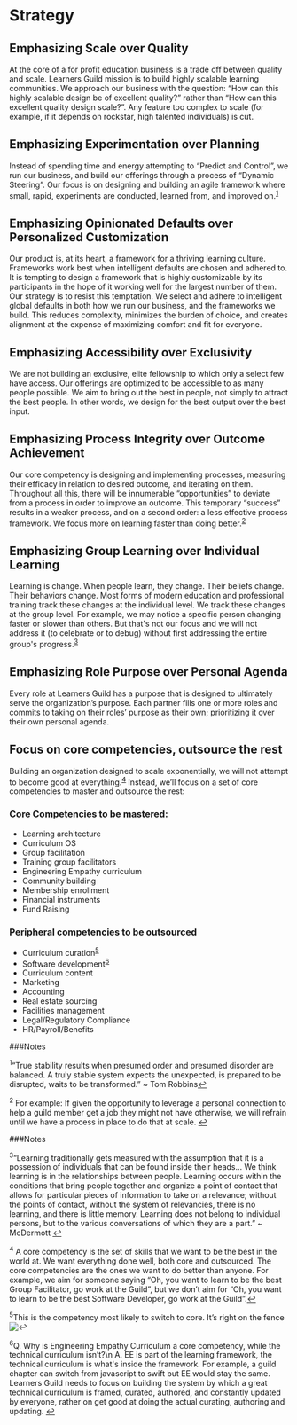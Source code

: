 # Strategy
## Emphasizing Scale over Quality
At the core of a for profit education business is a trade off between quality and scale. Learners Guild mission is to build highly scalable learning communities. We approach our business with the question: “How can this highly scalable design be of excellent quality?” rather than “How can this excellent quality design scale?”. Any feature too complex to scale (for example, if it depends on rockstar, high talented individuals) is cut.

## Emphasizing Experimentation over Planning
Instead of spending time and energy attempting to “Predict and Control”, we run our business, and build our offerings through a process of “Dynamic Steering”. Our focus is on designing and building an agile framework where small, rapid, experiments are conducted, learned from, and improved on.<sup name="a1">[1](#f1)</sup>

## Emphasizing Opinionated Defaults over Personalized Customization
Our product is, at its heart, a framework for a thriving learning culture. Frameworks work best when intelligent defaults are chosen and adhered to. It is tempting to design a framework that is highly customizable by its participants in the hope of it working well for the largest number of them. Our strategy is to resist this temptation. We select and adhere to intelligent global defaults in both how we run our business, and the frameworks we build. This reduces complexity, minimizes the burden of choice, and creates alignment at the expense of maximizing comfort and fit for everyone.

## Emphasizing Accessibility over Exclusivity
We are not building an exclusive, elite fellowship to which only a select few have access. Our offerings are optimized to be accessible to as many people possible. We aim to bring out the best in people, not simply to attract the best people. In other words, we design for the best output over the best input.

## Emphasizing Process Integrity over Outcome Achievement
Our core competency is designing and implementing processes, measuring their efficacy in relation to desired outcome, and iterating on them. Throughout all this, there will be innumerable “opportunities” to deviate from a process in order to improve an outcome. This temporary “success” results in a weaker process, and on a second order: a less effective process framework. We focus more on learning faster than doing better.<sup name="a2">[2](#f2)</sup>

## Emphasizing Group Learning over Individual Learning
Learning is change. When people learn, they change. Their beliefs change. Their behaviors change. Most forms of modern education and professional training track these changes at the individual level. We track these changes at the group level. For example, we may notice a specific person changing faster or slower than others. But that's not our focus and we will not address it (to celebrate or to debug) without first addressing the entire group's progress.<sup name="a3">[3](#f3)</sup>

## Emphasizing Role Purpose over Personal Agenda
Every role at Learners Guild has a purpose that is designed to ultimately serve the organization’s purpose. Each partner fills one or more roles and commits to taking on their roles’ purpose as their own; prioritizing it over their own personal agenda.

## Focus on core competencies, outsource the rest
Building an organization designed to scale exponentially, we will not attempt to become good at everything.<sup name="a4">[4](#f4)</sup> Instead, we’ll focus on a set of core competencies to master and outsource the rest:

### Core Competencies to be mastered:
  * Learning architecture
  * Curriculum OS
  * Group facilitation
  * Training group facilitators
  * Engineering Empathy curriculum
  * Community building
  * Membership enrollment
  * Financial instruments
  * Fund Raising

### Peripheral competencies to be outsourced
  * Curriculum curation<sup name="a5">[5](#f5)</sup>
  * Software development<sup name="a6">[6](#f6)</sup>
  * Curriculum content
  * Marketing
  * Accounting
  * Real estate sourcing
  * Facilities management
  * Legal/Regulatory Compliance
  * HR/Payroll/Benefits

###Notes

<sup name="f1">1</sup>“True stability results when presumed order and presumed disorder are balanced. A truly stable system expects the unexpected, is prepared to be disrupted, waits to be transformed.” ~ Tom Robbins[↩](#a1)

<sup name="f2">2</sup> For example: If given the opportunity to leverage a personal connection to help a guild member get a job they might not have otherwise, we will refrain until we have a process in place to do that at scale.
[↩](#a2)

###Notes

<sup name="f3">3</sup>“Learning traditionally gets measured with the assumption that it is a possession of individuals that can be found inside their heads… We think learning is in the relationships between people. Learning occurs within the conditions that bring people together and organize a point of contact that allows for particular pieces of information to take on a relevance; without the points of contact, without the system of relevancies, there is no learning, and there is little memory. Learning does not belong to individual persons, but to the various conversations of which they are a part.” ~ McDermott
[↩](#a3)

<sup name="f4">4</sup> A core competency is the set of skills that we want to be the best in the world at. We want everything done well, both core and outsourced. The core competencies are the ones we want to do better than anyone. For example, we aim for someone saying “Oh, you want to learn to be the best Group Facilitator, go work at the Guild”, but we don’t aim for “Oh, you want to learn to be the best Software Developer, go work at the Guild”.[↩](#a4)

<sup name="f5">5</sup>This is the competency most likely to switch to core. It’s right on the fence![↩](#a5)

<sup name="f6">6</sup>Q. Why is Engineering Empathy Curriculum a core competency, while the technical curriculum isn’t?\n
A. EE is part of the learning framework, the technical curriculum is what's inside the framework. For example, a guild chapter can switch from javascript to swift but EE would stay the same. Learners Guild needs to focus on building the system by which a great technical curriculum is framed, curated, authored, and constantly updated by everyone, rather on get good at doing the actual curating, authoring and updating.
[↩](#a6)
